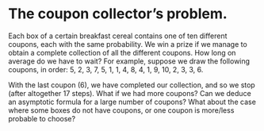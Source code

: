 # The coupon collector’s problem. 
Each box of a certain breakfast cereal contains one of ten
different coupons, each with the same probability. We win a prize if we manage to obtain a
complete collection of all the different coupons. How long on average do we have to wait? For
example, suppose we draw the following coupons, in order:
5, 2, 3, 7, 5, 1, 1, 4, 8, 4, 1, 9, 10, 2, 3, 3, 6.

With the last coupon (6), we have completed our collection, and so we stop (after altogether 17
steps). What if we had more coupons? Can we deduce an asymptotic formula for a large number of
coupons? What about the case where some boxes do not have coupons, or one coupon is more/less
probable to choose?
